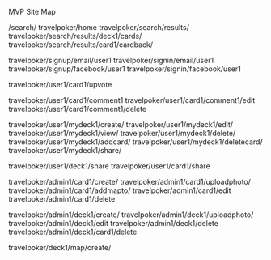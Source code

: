MVP Site Map

/search/
travelpoker/home
travelpoker/search/results/
travelpoker/search/results/deck1/cards/
travelpoker/search/results/card1/cardback/

travelpoker/signup/email/user1
travelpoker/signin/email/user1
travelpoker/signup/facebook/user1
travelpoker/signin/facebook/user1

travelpoker/user1/card1/upvote

travelpoker/user1/card1/comment1
travelpoker/user1/card1/comment1/edit
travelpoker/user1/card1/comment1/delete

travelpoker/user1/mydeck1/create/
travelpoker/user1/mydeck1/edit/
travelpoker/user1/mydeck1/view/
travelpoker/user1/mydeck1/delete/
travelpoker/user1/mydeck1/addcard/
travelpoker/user1/mydeck1/deletecard/
travelpoker/user1/mydeck1/share/

travelpoker/user1/deck1/share
travelpoker/user1/card1/share

travelpoker/admin1/card1/create/
travelpoker/admin1/card1/uploadphoto/
travelpoker/admin1/card1/addmapto/
travelpoker/admin1/card1/edit
travelpoker/admin1/card1/delete

travelpoker/admin1/deck1/create/
travelpoker/admin1/deck1/uploadphoto/
travelpoker/admin1/deck1/edit
travelpoker/admin1/deck1/delete
travelpoker/admin1/deck1/card1/delete

travelpoker/deck1/map/create/


